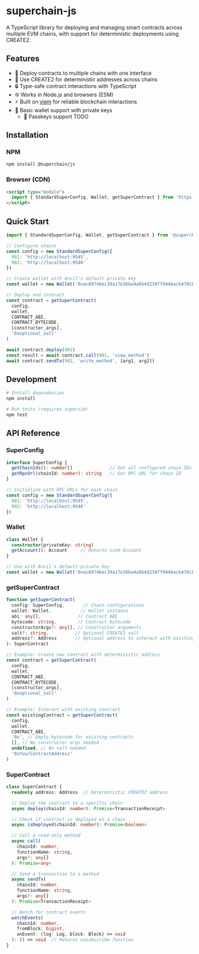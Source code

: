 # superchain-js

A TypeScript library for deploying and managing smart contracts across multiple EVM chains, with support for deterministic deployments using CREATE2.

## Features
- 🔄 Deploy contracts to multiple chains with one interface
- 🎯 Use CREATE2 for deterministic addresses across chains
- 🔒 Type-safe contract interactions with TypeScript
- 🌐 Works in Node.js and browsers (ESM)
- ⚡ Built on [viem](https://viem.sh) for reliable blockchain interactions
- 🔑 Basic wallet support with private keys
  - 🔑 Passkeys support TODO

## Installation

### NPM
```bash
npm install @superchain/js
```

### Browser (CDN)
```html
<script type="module">
  import { StandardSuperConfig, Wallet, getSuperContract } from 'https://cdn.jsdelivr.net/npm/@superchain/js/dist/index.mjs'
</script>
```

## Quick Start

```typescript
import { StandardSuperConfig, Wallet, getSuperContract } from '@superchain/js'

// Configure chains
const config = new StandardSuperConfig({
  901: 'http://localhost:9545',
  902: 'http://localhost:9546'
})

// Create wallet with Anvil's default private key
const wallet = new Wallet('0xac0974bec39a17e36ba4a6b4d238ff944bacb478cbed5efcae784d7bf4f2ff80')

// Deploy and interact
const contract = getSuperContract(
  config,
  wallet,
  CONTRACT_ABI,
  CONTRACT_BYTECODE,
  [constructor_args],
  '0xoptional_salt'
)

await contract.deploy(901)
const result = await contract.call(901, 'view_method')
await contract.sendTx(901, 'write_method', [arg1, arg2])
```

## Development

```bash
# Install dependencies
npm install

# Run tests (requires supersim)
npm test
```

## API Reference

### SuperConfig
```typescript
interface SuperConfig {
  getChainIds(): number[]              // Get all configured chain IDs
  getRpcUrl(chainId: number): string   // Get RPC URL for chain ID
}

// Initialize with RPC URLs for each chain
const config = new StandardSuperConfig({
  901: 'http://localhost:9545',
  902: 'http://localhost:9546'
})
```

### Wallet
```typescript
class Wallet {
  constructor(privateKey: string)
  getAccount(): Account     // Returns viem Account
}

// Use with Anvil's default private key
const wallet = new Wallet('0xac0974bec39a17e36ba4a6b4d238ff944bacb478cbed5efcae784d7bf4f2ff80')
```

### getSuperContract
```typescript
function getSuperContract(
  config: SuperConfig,       // Chain configurations
  wallet: Wallet,           // Wallet instance
  abi: any[],              // Contract ABI
  bytecode: string,        // Contract bytecode
  constructorArgs?: any[], // Constructor arguments
  salt?: string,          // Optional CREATE2 salt
  address?: Address       // Optional address to interact with existing contract
): SuperContract

// Example: Create new contract with deterministic address
const contract = getSuperContract(
  config,
  wallet,
  CONTRACT_ABI,
  CONTRACT_BYTECODE,
  [constructor_args],
  '0xoptional_salt'
)

// Example: Interact with existing contract
const existingContract = getSuperContract(
  config,
  wallet,
  CONTRACT_ABI,
  '0x', // Empty bytecode for existing contracts
  [], // No constructor args needed
  undefined, // No salt needed
  '0xYourContractAddress'
)
```

### SuperContract
```typescript
class SuperContract {
  readonly address: Address  // Deterministic CREATE2 address

  // Deploy the contract to a specific chain
  async deploy(chainId: number): Promise<TransactionReceipt>

  // Check if contract is deployed on a chain
  async isDeployed(chainId: number): Promise<boolean>

  // Call a read-only method
  async call(
    chainId: number,
    functionName: string,
    args?: any[]
  ): Promise<any>

  // Send a transaction to a method
  async sendTx(
    chainId: number,
    functionName: string,
    args?: any[]
  ): Promise<TransactionReceipt>

  // Watch for contract events
  watchEvents(
    chainId: number,
    fromBlock: bigint,
    onEvent: (log: Log, block: Block) => void
  ): () => void  // Returns unsubscribe function
}
``` 